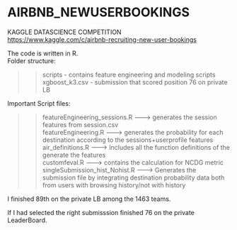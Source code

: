 # AIRBNB_NEWUSERBOOKINGS
KAGGLE DATASCIENCE COMPETITION  
https://www.kaggle.com/c/airbnb-recruiting-new-user-bookings  

The code is written in R.  
Folder structure:  
> > scripts           - contains feature engineering and modeling scripts  
    xgboost_k3.csv    - submission that scored position 76 on private LB  
    
Important Script files:  
> > featureEngineering_sessions.R ---> generates the session features from session.csv  
    featureEngineering.R          ---> generates the probability for each destination according to the sessions+userprofile features  
    air_definitions.R             ---> Includes all the function definitions of the generate the features  
    customfeval.R                  ---> contains the calculation for NCDG metric  
    singleSubmission_hist_Nohist.R ---> Generates the submission file by integrating destination probability data both from users with browsing history/not with history  

I finished 89th on the private LB among the 1463 teams.  

If I had selected the right submisssion finished 76 on the private LeaderBoard.  



    
    
    
  
